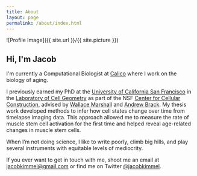 ```yaml
---
title: About
layout: page
permalink: /about/index.html
---
```

![Profile Image]({{ site.url }}/{{ site.picture }})

## Hi, I'm Jacob

I'm currently a Computational Biologist at [Calico](https://calicolabs.com) where I work on the biology of aging.

I previously earned my PhD at the [University of California San Francisco](https://ucsf.edu) in the [Laboratory of Cell Geometry](https://cellgeometry.ucsf.edu) as part of the NSF [Center for Cellular Construction](https://ccc.ucsf.edu), advised by [Wallace Marshall](http://tetrad.ucsf.edu/faculty/wallace-wallace) and [Andrew Brack](http://bracklab.com). My thesis work developed methods to infer how cell states change over time from timelapse imaging data. This approach allowed me to measure the rate of muscle stem cell activation for the first time and helped reveal age-related changes in muscle stem cells.

When I’m not doing science, I like to write poorly, climb big hills, and play several instruments with equitable levels of mediocrity.

If you ever want to get in touch with me, shoot me an email at [jacobkimmel@gmail.com](mailto:jacobkimmel@gmail.com) or find me on Twitter [@jacobkimmel](https://twitter.com/jacobkimmel).
